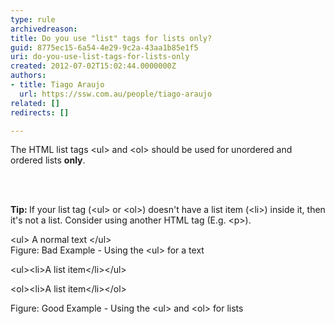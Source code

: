 ```yaml
---
type: rule
archivedreason: 
title: Do you use "list" tags for lists only?
guid: 8775ec15-6a54-4e29-9c2a-43aa1b85e1f5
uri: do-you-use-list-tags-for-lists-only
created: 2012-07-02T15:02:44.0000000Z
authors:
- title: Tiago Araujo
  url: https://ssw.com.au/people/tiago-araujo
related: []
redirects: []

---
```



<p>​The HTML list tags &lt;ul&gt; and &lt;ol&gt; should be used for unordered and ordered lists <strong>only</strong>.</p>
<br><excerpt class='endintro'></excerpt><br>
<p><strong>Tip&#58; </strong>If your list tag (&lt;ul&gt; or &lt;ol&gt;) doesn't have a list item (&lt;li&gt;) inside it, then it's not a list. Consider using another HTML tag (E.g. &lt;p&gt;).
</p>
<div class="ms-rteCustom-GreyBox">
&lt;ul&gt;
A normal text
&lt;/ul&gt;
</div>
<span class="ms-rteCustom-FigureBad">Figure&#58; Bad Example - Using the &lt;ul&gt; for a text</span>
<div class="ms-rteCustom-GreyBox">
<p>&lt;ul&gt;&lt;li&gt;A list item&lt;/li&gt;&lt;/ul&gt;</p>
<p>&lt;ol&gt;&lt;li&gt;A list item&lt;/li&gt;&lt;/ol&gt;</p>
</div>
<span class="ms-rteCustom-FigureGood">Figure&#58; Good Example - Using the &lt;ul&gt; and &lt;ol&gt; for lists</span>


